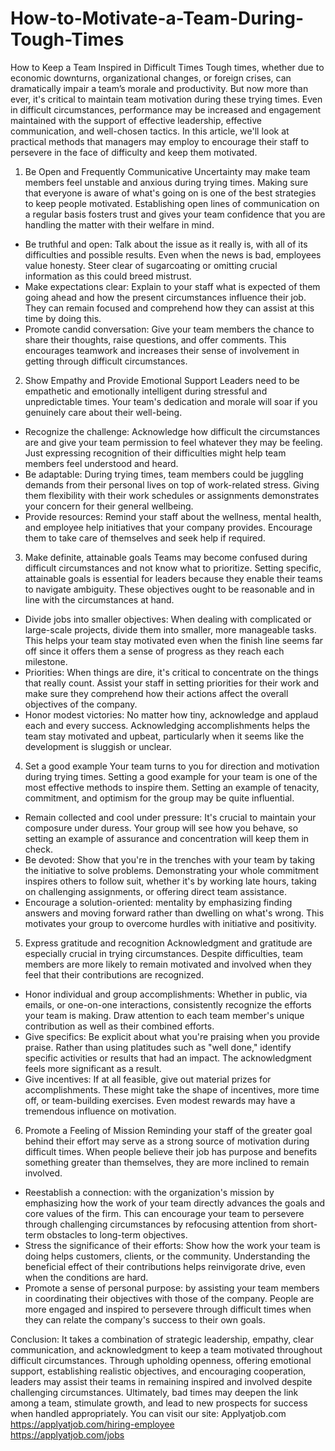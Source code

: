 # How-to-Motivate-a-Team-During-Tough-Times
How to Keep a Team Inspired in Difficult Times
Tough times, whether due to economic downturns, organizational changes, or foreign crises, can dramatically impair a team’s morale and productivity. But now more than ever, it's critical to maintain team motivation during these trying times. Even in difficult circumstances, performance may be increased and engagement maintained with the support of effective leadership, effective communication, and well-chosen tactics. In this article, we'll look at practical methods that managers may employ to encourage their staff to persevere in the face of difficulty and keep them motivated.

1. Be Open and Frequently Communicative
Uncertainty may make team members feel unstable and anxious during trying times. Making sure that everyone is aware of what's going on is one of the best strategies to keep people motivated. Establishing open lines of communication on a regular basis fosters trust and gives your team confidence that you are handling the matter with their welfare in mind.

 - Be truthful and open: Talk about the issue as it really is, with all of its difficulties and possible results. Even when the news is bad, employees value honesty. Steer clear of sugarcoating or omitting crucial information as this could breed mistrust.
 - Make expectations clear: Explain to your staff what is expected of them going ahead and how the present circumstances influence their job. They can remain focused and comprehend how they can assist at this time by doing this.
 - Promote candid conversation: Give your team members the chance to share their thoughts, raise questions, and offer comments. This encourages teamwork and increases their sense of involvement in getting through difficult circumstances.

2. Show Empathy and Provide Emotional Support
Leaders need to be empathetic and emotionally intelligent during stressful and unpredictable times. Your team's dedication and morale will soar if you genuinely care about their well-being.

 - Recognize the challenge: Acknowledge how difficult the circumstances are and give your team permission to feel whatever they may be feeling. Just expressing recognition of their difficulties might help team members feel understood and heard.
 - Be adaptable: During trying times, team members could be juggling demands from their personal lives on top of work-related stress. Giving them flexibility with their work schedules or assignments demonstrates your concern for their general wellbeing.
 - Provide resources: Remind your staff about the wellness, mental health, and employee help initiatives that your company provides. Encourage them to take care of themselves and seek help if required.

3. Make definite, attainable goals
Teams may become confused during difficult circumstances and not know what to prioritize. Setting specific, attainable goals is essential for leaders because they enable their teams to navigate ambiguity. These objectives ought to be reasonable and in line with the circumstances at hand.

 - Divide jobs into smaller objectives: When dealing with complicated or large-scale projects, divide them into smaller, more manageable tasks. This helps your team stay motivated even when the finish line seems far off since it offers them a sense of progress as they reach each milestone.
 -  Priorities: When things are dire, it's critical to concentrate on the things that really count. Assist your staff in setting priorities for their work and make sure they comprehend how their actions affect the overall objectives of the company.
 - Honor modest victories: No matter how tiny, acknowledge and applaud each and every success. Acknowledging accomplishments helps the team stay motivated and upbeat, particularly when it seems like the development is sluggish or unclear.

4. Set a good example
Your team turns to you for direction and motivation during trying times. Setting a good example for your team is one of the most effective methods to inspire them. Setting an example of tenacity, commitment, and optimism for the group may be quite influential.

 - Remain collected and cool under pressure: It's crucial to maintain your composure under duress. Your group will see how you behave, so setting an example of assurance and concentration will keep them in check.
 - Be devoted: Show that you're in the trenches with your team by taking the initiative to solve problems. Demonstrating your whole commitment inspires others to follow suit, whether it's by working late hours, taking on challenging assignments, or offering direct team assistance.
 - Encourage a solution-oriented: mentality by emphasizing finding answers and moving forward rather than dwelling on what's wrong. This motivates your group to overcome hurdles with initiative and positivity.

5. Express gratitude and recognition
Acknowledgment and gratitude are especially crucial in trying circumstances. Despite difficulties, team members are more likely to remain motivated and involved when they feel that their contributions are recognized.

 - Honor individual and group accomplishments: Whether in public, via emails, or one-on-one interactions, consistently recognize the efforts your team is making. Draw attention to each team member's unique contribution as well as their combined efforts.
 - Give specifics: Be explicit about what you're praising when you provide praise. Rather than using platitudes such as "well done," identify specific activities or results that had an impact. The acknowledgment feels more significant as a result.
 - Give incentives: If at all feasible, give out material prizes for accomplishments. These might take the shape of incentives, more time off, or team-building exercises. Even modest rewards may have a tremendous influence on motivation.

6. Promote a Feeling of Mission
Reminding your staff of the greater goal behind their effort may serve as a strong source of motivation during difficult times. When people believe their job has purpose and benefits something greater than themselves, they are more inclined to remain involved.

 - Reestablish a connection: with the organization's mission by emphasizing how the work of your team directly advances the goals and core values of the firm. This can encourage your team to persevere through challenging circumstances by refocusing attention from short-term obstacles to long-term objectives.
 - Stress the significance of their efforts: Show how the work your team is doing helps customers, clients, or the community. Understanding the beneficial effect of their contributions helps reinvigorate drive, even when the conditions are hard.
 - Promote a sense of personal purpose: by assisting your team members in coordinating their objectives with those of the company. People are more engaged and inspired to persevere through difficult times when they can relate the company's success to their own goals.

Conclusion:
It takes a combination of strategic leadership, empathy, clear communication, and acknowledgment to keep a team motivated throughout difficult circumstances. Through upholding openness, offering emotional support, establishing realistic objectives, and encouraging cooperation, leaders may assist their teams in remaining inspired and involved despite challenging circumstances. Ultimately, bad times may deepen the link among a team, stimulate growth, and lead to new prospects for success when handled appropriately.
You can visit our site: Applyatjob.com<br>
 https://applyatjob.com/hiring-employee<br>
https://applyatjob.com/jobs
